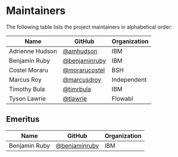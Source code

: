 # Maintainers

The following table lists the project maintainers in alphabetical order:

| Name            | GitHub                                           | Organization |
| --------------- | ------------------------------------------------ | ------------ |
| Adrienne Hudson | [@amhudson](https://github.com/amhudson)         | IBM          |
| Benjamin Ruby   | [@benjaminruby](https://github.com/BenjaminRuby) | IBM          |
| Costel Moraru   | [@morarucostel](https://github.com/morarucostel) | BSH          |
| Marcus Roy      | [@marcusdroy](https://github.com/marcusdroy)     | Independent  |
| Timothy Bula    | [@timrbula](https://github.com/timrbula)         | IBM          |
| Tyson Lawrie    | [@tlawrie](https://github.com/tlawrie)           | Flowabl      |

## Emeritus

| Name          | GitHub                                           | Organization |
| ------------- | ------------------------------------------------ | ------------ |
| Benjamin Ruby | [@benjaminruby](https://github.com/BenjaminRuby) | IBM          |
